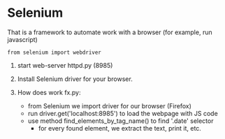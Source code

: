 # Selenium
That is a framework to automate work with a browser (for example, run javascript)

```from selenium import webdriver```
1) start web-server httpd.py (8985)

2) Install Selenium driver for your browser.

3) How does work fx.py:
   - from Selenium we import driver for our browser (Firefox)
   - run driver.get('localhost:8985') to load the webpage with JS code
   - use method find_elements_by_tag_name() to find '.date' selector
     - for every found element, we extract the text, print it, etc.